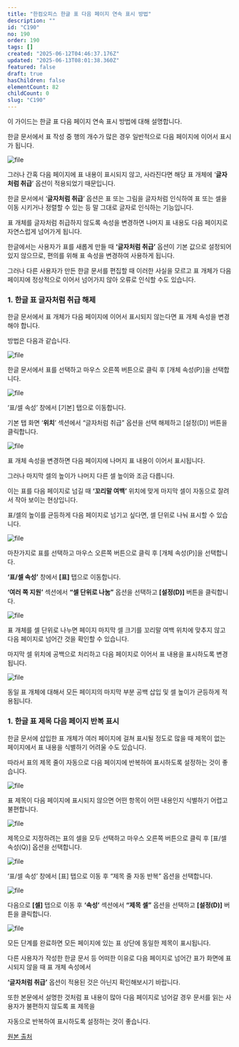 ```yaml
---
title: "한컴오피스 한글 표 다음 페이지 연속 표시 방법"
description: ""
id: "C190"
no: 190
order: 190
tags: []
created: "2025-06-12T04:46:37.176Z"
updated: "2025-06-13T08:01:38.360Z"
featured: false
draft: true
hasChildren: false
elementCount: 82
childCount: 0
slug: "C190"
---
```


이 가이드는 한글 표 다음 페이지 연속 표시 방법에 대해 설명합니다.

한글 문서에서 표 작성 중 행의 개수가 많은 경우 일반적으로 다음 페이지에 이어서 표시가 됩니다.

![file](/images/b68f0f86f8b3374589f63e78cf81f1f1.jpg)

그러나 간혹 다음 페이지에 표 내용이 표시되지 않고, 사라진다면 해당 표 개체에 ‘**글자처럼 취급**’ 옵션이 적용되었기 때문입니다.

한글 문서에서 ‘**글자처럼 취급**’ 옵션은 표 또는 그림을 글자처럼 인식하여 표 또는 셀을 이동 시키거나 정렬할 수 있는 등 말 그대로 글자로 인식하는 기능입니다.

표 개체를 글자처럼 취급하지 않도록 속성을 변경하면 나머지 표 내용도 다음 페이지로 자연스럽게 넘어가게 됩니다.



한글에서는 사용자가 표를 새롭게 만들 때 **‘글자처럼 취급’** 옵션이 기본 값으로 설정되어 있지 않으므로, 편의를 위해 표 속성을 변경하여 사용하게 됩니다.

그러나 다른 사용자가 만든 한글 문서를 편집할 때 이러한 사실을 모르고 표 개체가 다음 페이지에 정상적으로 이어서 넘어가지 않아 오류로 인식할 수도 있습니다.



### 1. 한글 표 글자처럼 취급 해제



한글 문서에서 표 개체가 다음 페이지에 이어서 표시되지 않는다면 표 개체 속성을 변경해야 합니다. 

방법은 다음과 같습니다.

![file](/images/29bbbe4ec347013afb0b2a6fa53cc487.jpg)

한글 문서에서 표를 선택하고 마우스 오른쪽 버튼으로 클릭 후 [개체 속성(P)]을 선택합니다.



![file](/images/190c9fc82acf44f4dba36b606eb06bf9.jpg)

‘표/셀 속성’ 창에서 [기본] 탭으로 이동합니다.

기본 탭 화면 ‘**위치**’ 섹션에서 “글자처럼 취급” 옵션을 선택 해제하고 [설정(D)] 버튼을 클릭합니다.



![file](/images/d27bbf37fac904dde9c0c01f3b34e9aa.jpg)

표 개체 속성을 변경하면 다음 페이지에 나머지 표 내용이 이어서 표시됩니다.

그러나 마지막 셀의 높이가 나머지 다른 셀 높이와 조금 다릅니다. 

이는 표를 다음 페이지로 넘길 때 **‘꼬리말 여백’** 위치에 맞게 마지막 셀이 자동으로 잘려서 작아 보이는 현상입니다.

표/셀의 높이를 균등하게 다음 페이지로 넘기고 싶다면, 셀 단위로 나눠 표시할 수 있습니다.



![file](/images/6f01b0261ae8811c1f4c1842cf624b2a.jpg)

마찬가지로 표를 선택하고 마우스 오른쪽 버튼으로 클릭 후 [개체 속성(P)]을 선택합니다.

**‘표/셀 속성’** 창에서 **[표]** 탭으로 이동합니다.

**‘여러 쪽 지원’** 섹션에서 **“셀 단위로 나눔”** 옵션을 선택하고 **[설정(D)]** 버튼을 클릭합니다.



![file](/images/a4e3de7186855f0374d1250d020b5028.jpg)

표 개체를 셀 단위로 나누면 페이지 마지막 셀 크기를 꼬리말 여백 위치에 맞추지 않고 다음 페이지로 넘어간 것을 확인할 수 있습니다.

마지막 셀 위치에 공백으로 처리하고 다음 페이지로 이어서 표 내용을 표시하도록 변경됩니다.



![file](/images/1a60565e1fc08a1567580fe312370535.jpg)

동일 표 개체에 대해서 모든 페이지의 마지막 부분 공백 삽입 및 셀 높이가 균등하게 적용됩니다.



### 1. 한글 표 제목 다음 페이지 반복 표시



한글 문서에 삽입한 표 개체가 여러 페이지에 걸쳐 표시될 정도로 많을 때 제목이 없는 페이지에서 표 내용을 식별하기 어려울 수도 있습니다.

따라서 표의 제목 줄이 자동으로 다음 페이지에 반복하여 표시하도록 설정하는 것이 좋습니다.



![file](/images/0bf38a8809aeb1578c9fe27079c4a3a6.jpg)

표 제목이 다음 페이지에 표시되지 않으면 어떤 항목이 어떤 내용인지 식별하기 어렵고 불편합니다.



![file](/images/1aa3d23a38e2e1e674241a72f7e5582b.jpg)

제목으로 지정하려는 표의 셀을 모두 선택하고 마우스 오른쪽 버튼으로 클릭 후 [표/셀 속성(Q)] 옵션을 선택합니다.



![file](/images/384fc254ec83f9efe693348dc98a1f71.jpg)

‘표/셀 속성’ 창에서 [표] 탭으로 이동 후 “제목 줄 자동 반복” 옵션을 선택합니다.



![file](/images/cefd64eaff08a5838eb344904ab9a94e.jpg)

다음으로 **[셀]** 탭으로 이동 후 **‘속성’** 섹션에서 **“제목 셀”** 옵션을 선택하고 **[설정(D)]** 버튼을 클릭합니다.



![file](/images/76c56d7bf334ab640a149a544673f38d.jpg)

모든 단계를 완료하면 모든 페이지에 있는 표 상단에 동일한 제목이 표시됩니다.



다른 사용자가 작성한 한글 문서 등 어떠한 이유로 다음 페이지로 넘어간 표가 화면에 표시되지 않을 때 표 개체 속성에서 

**‘글자처럼 취급’** 옵션이 적용된 것은 아닌지 확인해보시기 바랍니다.

또한 본문에서 설명한 것처럼 표 내용이 많아 다음 페이지로 넘어갈 경우 문서를 읽는 사용자가 불편하지 않도록 표 제목을 

자동으로 반복하여 표시하도록 설정하는 것이 좋습니다.



[원본 출처](https://geekorea.com/how-to-showing-table-on-hwp-next-page)
